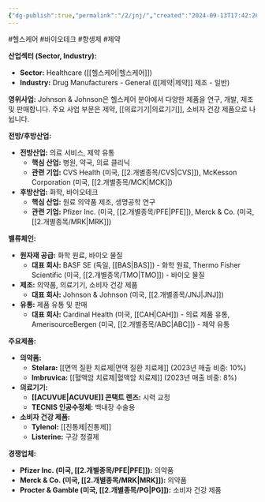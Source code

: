 ```yaml
---
{"dg-publish":true,"permalink":"/2/jnj/","created":"2024-09-13T17:42:26.487+09:00","updated":"2025-07-29T21:37:04.788+09:00"}
---
```


#헬스케어 #바이오테크 #항생제 #제약 

**산업섹터 (Sector, Industry):**

- **Sector:** Healthcare ([[헬스케어\|헬스케어]])
- **Industry:** Drug Manufacturers - General ([[제약\|제약]] 제조 - 일반)

**영위사업:** Johnson & Johnson은 헬스케어 분야에서 다양한 제품을 연구, 개발, 제조 및 판매합니다. 주요 사업 부문은 제약, [[의료기기\|의료기기]], 소비자 건강 제품으로 나뉩니다.

**전방/후방산업:**

- **전방산업:** 의료 서비스, 제약 유통
    - **핵심 산업:** 병원, 약국, 의료 클리닉
    - **관련 기업:** CVS Health (미국, [[2.개별종목/CVS\|CVS]]), McKesson Corporation (미국, [[2.개별종목/MCK\|MCK]])
- **후방산업:** 화학, 바이오테크
    - **핵심 산업:** 원료 의약품 제조, 생명공학 연구
    - **관련 기업:** Pfizer Inc. (미국, [[2.개별종목/PFE\|PFE]]), Merck & Co. (미국, [[2.개별종목/MRK\|MRK]])

**밸류체인:**

- **원자재 공급:** 화학 원료, 바이오 물질
    - **대표 회사:** BASF SE (독일, [[BAS\|BAS]]) - 화학 원료, Thermo Fisher Scientific (미국, [[2.개별종목/TMO\|TMO]]) - 바이오 물질
- **제조:** 의약품, 의료기기, 소비자 건강 제품
    - **대표 회사:** Johnson & Johnson (미국, [[2.개별종목/JNJ\|JNJ]])
- **유통:** 제품 유통 및 판매
    - **대표 회사:** Cardinal Health (미국, [[CAH\|CAH]]) - 의료 제품 유통, AmerisourceBergen (미국, [[2.개별종목/ABC\|ABC]]) - 제약 유통

**주요제품:**

- **의약품:**
    - **Stelara:** [[면역 질환 치료제\|면역 질환 치료제]] (2023년 매출 비중: 10%)
    - **Imbruvica:** [[혈액암 치료제\|혈액암 치료제]] (2023년 매출 비중: 8%)
- **의료기기:**
    - **[[ACUVUE\|ACUVUE]] 콘택트 렌즈:** 시력 교정
    - **TECNIS 인공수정체:** 백내장 수술용
- **소비자 건강 제품:**
    - **Tylenol:** [[진통제\|진통제]]
    - **Listerine:** 구강 청결제

**경쟁업체:**

- **Pfizer Inc. (미국, [[2.개별종목/PFE\|PFE]]):** 의약품
- **Merck & Co. (미국, [[2.개별종목/MRK\|MRK]]):** 의약품
- **Procter & Gamble (미국, [[2.개별종목/PG\|PG]]):** 소비자 건강 제품